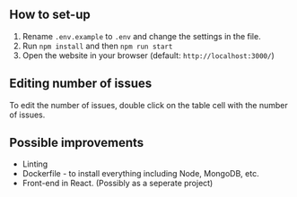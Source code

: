 ## How to set-up
1. Rename `.env.example` to `.env` and change the settings in the file.
2. Run `npm install` and then `npm run start`
3. Open the website in your browser (default: `http://localhost:3000/`)

## Editing number of issues
To edit the number of issues, double click on the table cell with the number of issues.

## Possible improvements
* Linting
* Dockerfile - to install everything including Node, MongoDB, etc.
* Front-end in React. (Possibly as a seperate project)
